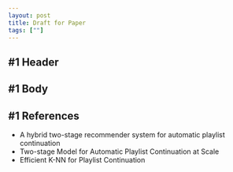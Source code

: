 ```yaml
---
layout: post
title: Draft for Paper
tags: [""]
---
```


#1 Header
---

#1 Body
---

#1 References
---
* A hybrid two-stage recommender system for automatic playlist continuation
* Two-stage Model for Automatic Playlist Continuation at Scale
* Efficient K-NN for Playlist Continuation 



